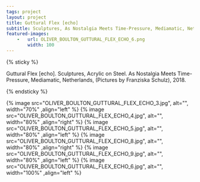 ```yaml
---
tags: project
layout: project
title: Guttural Flex [echo]
subtitle: Sculptures, As Nostalgia Meets Time-Pressure, Mediamatic, Netherlands, 2018.
featured-images: 
    -   url: OLIVER_BOULTON_GUTTURAL_FLEX_ECHO_6.png
        width: 100
---
```


{% sticky %}

 Guttural Flex [echo]. Sculptures, Acrylic on Steel. As Nostalgia Meets Time-Pressure, Mediamatic, Netherlands, (Pictures by Franziska Schulz), 2018. 
 
{% endsticky %}

{% image src="OLIVER_BOULTON_GUTTURAL_FLEX_ECHO_3.jpg", alt="", width="70%"  ,align="left" %}
{% image src="OLIVER_BOULTON_GUTTURAL_FLEX_ECHO_4.jpg", alt="", width="80%"  ,align="right" %}
{% image src="OLIVER_BOULTON_GUTTURAL_FLEX_ECHO_5.jpg", alt="", width="80%"  ,align="left" %}
{% image src="OLIVER_BOULTON_GUTTURAL_FLEX_ECHO_8.jpg", alt="", width="80%"  ,align="right" %}
{% image src="OLIVER_BOULTON_GUTTURAL_FLEX_ECHO_9.jpg", alt="", width="80%"  ,align="left" %}
{% image src="OLIVER_BOULTON_GUTTURAL_FLEX_ECHO_6.jpg", alt="", width="100%" ,align="left" %}